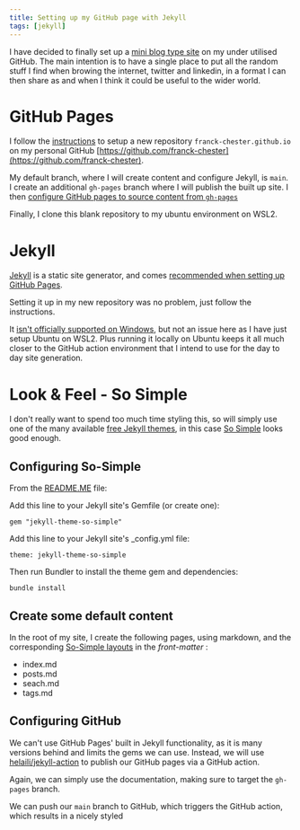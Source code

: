 ```yaml
---
title: Setting up my GitHub page with Jekyll
tags: [jekyll]
---
```


I have decided to finally set up a [mini blog type site](/home) on my under utilised GitHub.
The main intention is to have a single place to put all the random stuff I find when browing the internet, twitter and linkedin, in a format I can then share as and when I think it could be useful to the wider world.

# GitHub Pages

I follow the [instructions](https://docs.github.com/en/pages/getting-started-with-github-pages/creating-a-github-pages-site) to setup a new repository `franck-chester.github.io` on my personal GitHub [https://github.com/franck-chester](https://github.com/franck-chester).

My default branch, where I will create content and configure Jekyll, is `main`.
I create an additional `gh-pages` branch where I will publish the built up site.
I then [configure GitHub pages to source content from `gh-pages`](https://docs.github.com/en/pages/getting-started-with-github-pages/configuring-a-publishing-source-for-your-github-pages-site)

Finally, I clone this blank repository to my ubuntu environment on WSL2.

# Jekyll

[Jekyll](https://jekyllrb.com/) is a static site generator, and comes [recommended when setting up GitHub Pages](https://docs.github.com/en/pages/setting-up-a-github-pages-site-with-jekyll/about-github-pages-and-jekyll).

Setting it up in my new repository was no problem, just follow the instructions.

It [isn't officially supported on Windows](https://jekyllrb.com/docs/installation/windows/), but not an issue here as I have just setup Ubuntu on WSL2.
Plus running it locally on Ubuntu keeps it all much closer to the GitHub action environment that I intend to use for the day to day site generation.

# Look & Feel - So Simple

I don't really want to spend too much time styling this, so will simply use one of the many available [free Jekyll themes](https://jekyllthemes.io/free), in this case [So Simple](https://mmistakes.github.io/so-simple-theme/) looks good enough.


## Configuring So-Simple

From the [README.ME](https://github.com/mmistakes/so-simple-theme/blob/master/README.md) file:

Add this line to your Jekyll site's Gemfile (or create one):

```
gem "jekyll-theme-so-simple"
```

Add this line to your Jekyll site's _config.yml file:

```
theme: jekyll-theme-so-simple
```

Then run Bundler to install the theme gem and dependencies:
```
bundle install
```

## Create some default content

In the root of my site, I create the following pages, using markdown, and the corresponding [So-Simple layouts](https://github.com/mmistakes/so-simple-theme#layouts) in the *front-matter* :

- index.md
- posts.md
- seach.md
- tags.md

## Configuring GitHub 

We can't use GitHub Pages' built in Jekyll functionality, as it is many versions behind and limits the gems we can use.
Instead, we will use [helaili/jekyll-action](https://github.com/helaili/jekyll-action) to publish our GitHub pages via a GitHub action.

Again, we can simply use the documentation, making sure to target the `gh-pages` branch.

We can push our `main` branch to GitHub, which triggers the GitHub action, which results in a nicely styled



